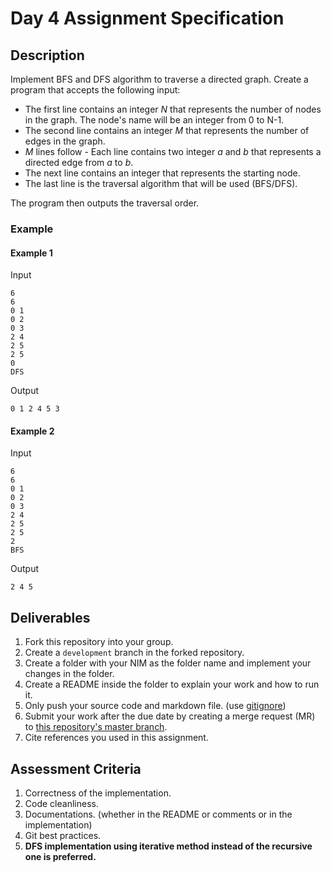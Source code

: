 # Day 4 Assignment Specification

## Description
Implement BFS and DFS algorithm to traverse a directed graph. Create a program that accepts the following input:
- The first line contains an integer *N* that represents the number of nodes in the graph. The node's name will be an integer from 0 to N-1.
- The second line contains an integer *M* that represents the number of edges in the graph.
- *M* lines follow - Each line contains two integer *a* and *b* that represents a directed edge from *a* to *b*.
- The next line contains an integer that represents the starting node.
- The last line is the traversal algorithm that will be used (BFS/DFS).

The program then outputs the traversal order.

### Example
#### Example 1
Input
```
6
6
0 1
0 2
0 3
2 4
2 5
2 5
0
DFS
```
Output
```
0 1 2 4 5 3
```
#### Example 2
Input
```
6
6
0 1
0 2
0 3
2 4
2 5
2 5
2
BFS
```
Output
```
2 4 5
```

## Deliverables
1. Fork this repository into your group.
2. Create a `development` branch in the forked repository.
3. Create a folder with your NIM as the folder name and implement your changes in the folder.
4. Create a README inside the folder to explain your work and how to run it.
5. Only push your source code and markdown file. (use [gitignore](https://www.freecodecamp.org/news/gitignore-what-is-it-and-how-to-add-to-repo/))
6. Submit your work after the due date by creating a merge request (MR) to [this repository's master branch](https://gitlab.com/dagozilla/academy/2021-internship1/assignment/day-4).
7. Cite references you used in this assignment.

## Assessment Criteria
1. Correctness of the implementation.
2. Code cleanliness.
3. Documentations. (whether in the README or comments or in the implementation)
4. Git best practices.
5. **DFS implementation using iterative method instead of the recursive one is preferred.**
